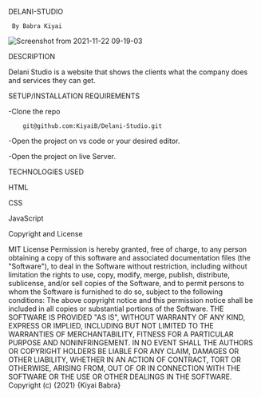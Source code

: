 DELANI-STUDIO

     By Babra Kiyai
       
![Screenshot from 2021-11-22 09-19-03](https://user-images.githubusercontent.com/91152578/142810170-4f874e47-3262-4869-9230-fd93231f8db6.png)

DESCRIPTION

Delani Studio is a website that shows the clients what the company does and services they can get.

SETUP/INSTALLATION REQUIREMENTS

-Clone the repo
       
        git@github.com:KiyaiB/Delani-Studio.git
        
        
        
-Open the project on vs code or your desired editor.

-Open the project on live Server.

TECHNOLOGIES USED

HTML

CSS

JavaScript

Copyright and License

MIT License Permission is hereby granted, free of charge, to any person obtaining a copy of this software and associated documentation files (the "Software"), to deal in the Software without restriction, including without limitation the rights to use, copy, modify, merge, publish, distribute, sublicense, and/or sell copies of the Software, and to permit persons to whom the Software is furnished to do so, subject to the following conditions: The above copyright notice and this permission notice shall be included in all copies or substantial portions of the Software. THE SOFTWARE IS PROVIDED "AS IS", WITHOUT WARRANTY OF ANY KIND, EXPRESS OR IMPLIED, INCLUDING BUT NOT LIMITED TO THE WARRANTIES OF MERCHANTABILITY, FITNESS FOR A PARTICULAR PURPOSE AND NONINFRINGEMENT. IN NO EVENT SHALL THE AUTHORS OR COPYRIGHT HOLDERS BE LIABLE FOR ANY CLAIM, DAMAGES OR OTHER LIABILITY, WHETHER IN AN ACTION OF CONTRACT, TORT OR OTHERWISE, ARISING FROM, OUT OF OR IN CONNECTION WITH THE SOFTWARE OR THE USE OR OTHER DEALINGS IN THE SOFTWARE. Copyright (c) {2021} {Kiyai Babra}        
  
